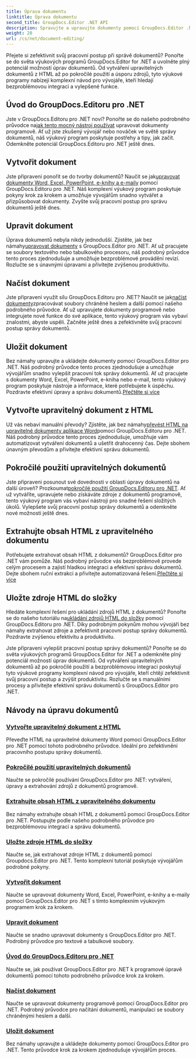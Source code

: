 ```yaml
---
title: Úprava dokumentu
linktitle: Úprava dokumentu
second_title: GroupDocs.Editor .NET API
description: Spravujte a upravujte dokumenty pomocí GroupDocs.Editor .NET. Naučte se snadno vytvářet, upravovat a ukládat dokumenty. Vylepšete svůj pracovní postup správy dokumentů ještě dnes!
weight: 20
url: /cs/net/document-editing/
---
```


Přejete si zefektivnit svůj pracovní postup při správě dokumentů? Ponořte se do světa výukových programů GroupDocs.Editor for .NET a uvolněte plný potenciál možností úprav dokumentů. Od vytváření upravitelných dokumentů z HTML až po pokročilé použití a úsporu zdrojů, tyto výukové programy nabízejí komplexní návod pro vývojáře, kteří hledají bezproblémovou integraci a vylepšené funkce.

## Úvod do GroupDocs.Editoru pro .NET

 Jste v GroupDocs.Editoru pro .NET noví? Ponořte se do našeho podrobného průvodce na[jak tento mocný nástroj používat](./introduction-groupdocs-editor/) upravovat dokumenty programově. Ať už jste zkušený vývojář nebo nováček ve světě správy dokumentů, náš výukový program poskytuje postřehy a tipy, jak začít. Odemkněte potenciál GroupDocs.Editoru pro .NET ještě dnes.

## Vytvořit dokument

Jste připraveni ponořit se do tvorby dokumentů? Naučit se jak[upravovat dokumenty Word, Excel, PowerPoint, e-knihy a e-maily](./create-document/) pomocí GroupDocs.Editoru pro .NET. Náš komplexní výukový program poskytuje pokyny krok za krokem a umožňuje vývojářům snadno vytvářet a přizpůsobovat dokumenty. Zvyšte svůj pracovní postup pro správu dokumentů ještě dnes.

## Upravit dokument

 Úprava dokumentů nebyla nikdy jednodušší. Zjistěte, jak bez námahy[upravovat dokumenty](./edit-document/) s GroupDocs.Editor pro .NET. Ať už pracujete se soubory textového nebo tabulkového procesoru, náš podrobný průvodce tento proces zjednodušuje a umožňuje bezproblémové provádění revizí. Rozlučte se s únavnými úpravami a přivítejte zvýšenou produktivitu.


## Načíst dokument

 Jste připraveni využít sílu GroupDocs.Editoru pro .NET? Naučit se jak[načíst dokumenty](./load-document/)zpracovávat soubory chráněné heslem a další pomocí našeho podrobného průvodce. Ať už upravujete dokumenty programově nebo integrujete nové funkce do své aplikace, tento výukový program vás vybaví znalostmi, abyste uspěli. Začněte ještě dnes a zefektivněte svůj pracovní postup správy dokumentů.

## Uložit dokument

 Bez námahy upravujte a ukládejte dokumenty pomocí GroupDocs.Editor pro .NET. Náš podrobný průvodce tento proces zjednodušuje a umožňuje vývojářům snadno vylepšit pracovní tok správy dokumentů. Ať už pracujete s dokumenty Word, Excel, PowerPoint, e-kniha nebo e-mail, tento výukový program poskytuje nástroje a informace, které potřebujete k úspěchu. Pozdravte efektivní úpravy a správu dokumentů.[Přečtěte si více](./save-document/)

## Vytvořte upravitelný dokument z HTML

 Už vás nebaví manuální převody? Zjistěte, jak bez námahy[převést HTML na upravitelné dokumenty aplikace Word](./create-editable-document-from-html/)pomocí GroupDocs.Editoru pro .NET. Náš podrobný průvodce tento proces zjednodušuje, umožňuje vám automatizovat vytváření dokumentů a ušetřit drahocenný čas. Dejte sbohem únavným převodům a přivítejte efektivní správu dokumentů.

## Pokročilé použití upravitelných dokumentů

 Jste připraveni posunout své dovednosti v oblasti úpravy dokumentů na další úroveň? Prozkoumat[pokročilé použití GroupDocs.Editoru pro .NET](./advanced-usage-of-editable-documents/). Ať už vytváříte, upravujete nebo získáváte zdroje z dokumentů programově, tento výukový program vás vybaví nástroji pro snadné řešení složitých úkolů. Vylepšete svůj pracovní postup správy dokumentů a odemkněte nové možnosti ještě dnes.

## Extrahujte obsah HTML z upravitelného dokumentu

 Potřebujete extrahovat obsah HTML z dokumentů? GroupDocs.Editor pro .NET vám pomůže. Náš podrobný průvodce vás bezproblémově provede celým procesem a zajistí hladkou integraci a efektivní správu dokumentů. Dejte sbohem ruční extrakci a přivítejte automatizovaná řešení.[Přečtěte si více](./extract-html-content-from-editable-document/)

## Uložte zdroje HTML do složky

 Hledáte komplexní řešení pro ukládání zdrojů HTML z dokumentů? Ponořte se do našeho tutoriálu na[ukládání zdrojů HTML do složky](./save-html-resources-to-folder/) pomocí GroupDocs.Editoru pro .NET. Díky podrobným pokynům mohou vývojáři bez námahy extrahovat zdroje a zefektivnit pracovní postup správy dokumentů. Pozdravte zvýšenou efektivitu a produktivitu.

Jste připraveni vylepšit pracovní postup správy dokumentů? Ponořte se do světa výukových programů GroupDocs.Editor for .NET a odemkněte plný potenciál možností úprav dokumentů. Od vytváření upravitelných dokumentů až po pokročilé použití a bezproblémovou integraci poskytují tyto výukové programy komplexní návod pro vývojáře, kteří chtějí zefektivnit svůj pracovní postup a zvýšit produktivitu. Rozlučte se s manuálními procesy a přivítejte efektivní správu dokumentů s GroupDocs.Editor pro .NET. 
## Návody na úpravu dokumentů
### [Vytvořte upravitelný dokument z HTML](./create-editable-document-from-html/)
Převeďte HTML na upravitelné dokumenty Word pomocí GroupDocs.Editor pro .NET pomocí tohoto podrobného průvodce. Ideální pro zefektivnění pracovního postupu správy dokumentů.
### [Pokročilé použití upravitelných dokumentů](./advanced-usage-of-editable-documents/)
Naučte se pokročilé používání GroupDocs.Editor pro .NET: vytváření, úpravy a extrahování zdrojů z dokumentů programově.
### [Extrahujte obsah HTML z upravitelného dokumentu](./extract-html-content-from-editable-document/)
Bez námahy extrahujte obsah HTML z dokumentů pomocí GroupDocs.Editor pro .NET. Postupujte podle našeho podrobného průvodce pro bezproblémovou integraci a správu dokumentů.
### [Uložte zdroje HTML do složky](./save-html-resources-to-folder/)
Naučte se, jak extrahovat zdroje HTML z dokumentů pomocí Groupdocs.Editor pro .NET. Tento komplexní tutoriál poskytuje vývojářům podrobné pokyny.
### [Vytvořit dokument](./create-document/)
Naučte se upravovat dokumenty Word, Excel, PowerPoint, e-knihy a e-maily pomocí GroupDocs.Editor pro .NET s tímto komplexním výukovým programem krok za krokem.
### [Upravit dokument](./edit-document/)
Naučte se snadno upravovat dokumenty s GroupDocs.Editor pro .NET. Podrobný průvodce pro textové a tabulkové soubory.
### [Úvod do GroupDocs.Editoru pro .NET](./introduction-groupdocs-editor/)
Naučte se, jak používat GroupDocs.Editor pro .NET k programové úpravě dokumentů pomocí tohoto podrobného průvodce krok za krokem.
### [Načíst dokument](./load-document/)
Naučte se upravovat dokumenty programově pomocí GroupDocs.Editor pro .NET. Podrobný průvodce pro načítání dokumentů, manipulaci se soubory chráněnými heslem a další.
### [Uložit dokument](./save-document/)
Bez námahy upravujte a ukládejte dokumenty pomocí GroupDocs.Editor pro .NET. Tento průvodce krok za krokem zjednodušuje vývojářům proces.